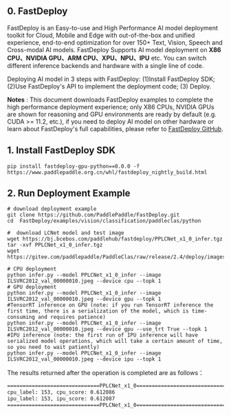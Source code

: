 ## 0. FastDeploy

FastDeploy is an Easy-to-use and High Performance AI model deployment toolkit for Cloud, Mobile and Edge with out-of-the-box and unified experience, end-to-end optimization for over 150+ Text, Vision, Speech and Cross-modal AI models. FastDeploy Supports AI model deployment on
**X86 CPU、NVIDIA GPU、ARM CPU、XPU、NPU、IPU** etc. You can switch different inference backends and hardware with a single line of code.

Deploying AI model in 3 steps with FastDeploy: (1)Install FastDeploy SDK;  (2)Use FastDeploy's API to implement the deployment code;  (3) Deploy.

**Notes** : This document downloads FastDeploy examples to complete the high performance deployment experience; only X86 CPUs, NVIDIA GPUs are shown for reasoning and GPU environments are ready by default (e.g. CUDA >= 11.2, etc.), if you need to deploy AI model on other hardware or learn about FastDeploy's full capabilities, please refer to [FastDeploy GitHub](https://github.com/PaddlePaddle/FastDeploy).

## 1. Install FastDeploy SDK
```
pip install fastdeploy-gpu-python==0.0.0 -f https://www.paddlepaddle.org.cn/whl/fastdeploy_nightly_build.html
```
## 2. Run Deployment Example
```
# download deployment example
git clone https://github.com/PaddlePaddle/FastDeploy.git
cd  FastDeploy/examples/vision/classification/paddleclas/python

#  download LCNet model and test image
wget https://bj.bcebos.com/paddlehub/fastdeploy/PPLCNet_x1_0_infer.tgz
tar -xvf PPLCNet_x1_0_infer.tgz
wget https://gitee.com/paddlepaddle/PaddleClas/raw/release/2.4/deploy/images/ImageNet/ILSVRC2012_val_00000010.jpeg

# CPU deployment
python infer.py --model PPLCNet_x1_0_infer --image ILSVRC2012_val_00000010.jpeg --device cpu --topk 1
# GPU deployment
python infer.py --model PPLCNet_x1_0_infer --image ILSVRC2012_val_00000010.jpeg --device gpu --topk 1
#TensorRT inference on GPU (note: if you run TensorRT inference the first time, there is a serialization of the model, which is time-consuming and requires patience)
python infer.py --model PPLCNet_x1_0_infer --image ILSVRC2012_val_00000010.jpeg --device gpu --use_trt True --topk 1
#IPU inference (note: the first run of IPU inference will have serialized model operations, which will take a certain amount of time, so you need to wait patiently)
python infer.py --model PPLCNet_x1_0_infer --image ILSVRC2012_val_00000010.jpeg --device ipu --topk 1
```

The results returned after the operation is completed are as follows：

```bash
==============================PPLCNet_x1_0==============================
cpu_label: 153, cpu_score: 0.612086
ipu_label: 153, ipu_score: 0.612087
==============================PPLCNet_x1_0==============================
```